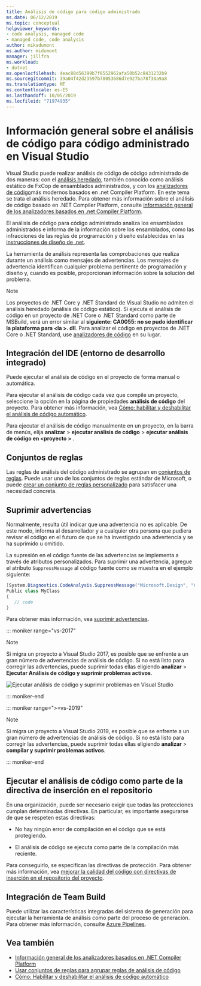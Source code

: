 ```yaml
---
title: Análisis de código para código administrado
ms.date: 06/12/2019
ms.topic: conceptual
helpviewer_keywords:
- code analysis, managed code
- managed code, code analysis
author: mikadumont
ms.author: midumont
manager: jillfra
ms.workload:
- dotnet
ms.openlocfilehash: 4eac88d56399b7f8552962afa50b52c8431232b9
ms.sourcegitcommit: 39a04f42d23597b70053686d7e927ba78f38a9a8
ms.translationtype: MT
ms.contentlocale: es-ES
ms.lasthandoff: 10/05/2019
ms.locfileid: "71974935"
---
```

# <a name="overview-of-code-analysis-for-managed-code-in-visual-studio"></a>Información general sobre el análisis de código para código administrado en Visual Studio

Visual Studio puede realizar análisis de código de código administrado de dos maneras: con el [análisis heredado](../code-quality/walkthrough-analyzing-managed-code-for-code-defects.md), también conocido como análisis estático de FxCop de ensamblados administrados, y con los [analizadores de código](../code-quality/roslyn-analyzers-overview.md)más modernos basados en .net Compiler Platform. En este tema se trata el análisis heredado. Para obtener más información sobre el análisis de código basado en .NET Compiler Platform, consulte [información general de los analizadores basados en .net Compiler Platform](../code-quality/roslyn-analyzers-overview.md).

El análisis de código para código administrado analiza los ensamblados administrados e informa de la información sobre los ensamblados, como las infracciones de las reglas de programación y diseño establecidas en las [instrucciones de diseño de .net](/dotnet/standard/design-guidelines/).

La herramienta de análisis representa las comprobaciones que realiza durante un análisis como mensajes de advertencias. Los mensajes de advertencia identifican cualquier problema pertinente de programación y diseño y, cuando es posible, proporcionan información sobre la solución del problema.

> [!NOTE]
> Los proyectos de .NET Core y .NET Standard de Visual Studio no admiten el análisis heredado (análisis de código estático). Si ejecuta el análisis de código en un proyecto de .NET Core o .NET Standard como parte de MSBuild, verá un error similar al **siguiente: CA0055: no se pudo identificar la plataforma para \<la >. dll**. Para analizar el código en proyectos de .NET Core o .NET Standard, use [analizadores de código](../code-quality/roslyn-analyzers-overview.md) en su lugar.

## <a name="ide-integrated-development-environment-integration"></a>Integración del IDE (entorno de desarrollo integrado)

Puede ejecutar el análisis de código en el proyecto de forma manual o automática.

Para ejecutar el análisis de código cada vez que compile un proyecto, seleccione la opción en la página de propiedades **análisis de código** del proyecto. Para obtener más información, vea [Cómo: habilitar y deshabilitar el análisis de código automático](../code-quality/how-to-enable-and-disable-automatic-code-analysis-for-managed-code.md).

Para ejecutar el análisis de código manualmente en un proyecto, en la barra de menús, elija **analizar** > **ejecutar análisis de código** > **ejecutar análisis de código en \<proyecto >** .

## <a name="rule-sets"></a>Conjuntos de reglas

Las reglas de análisis del código administrado se agrupan en [conjuntos de reglas](../code-quality/using-rule-sets-to-group-code-analysis-rules.md). Puede usar uno de los conjuntos de reglas estándar de Microsoft, o puede [crear un conjunto de reglas personalizado](../code-quality/how-to-create-a-custom-rule-set.md) para satisfacer una necesidad concreta.

## <a name="suppress-warnings"></a>Suprimir advertencias

Normalmente, resulta útil indicar que una advertencia no es aplicable. De este modo, informa al desarrollador y a cualquier otra persona que pudiera revisar el código en el futuro de que se ha investigado una advertencia y se ha suprimido u omitido.

La supresión en el código fuente de las advertencias se implementa a través de atributos personalizados. Para suprimir una advertencia, agregue el atributo `SuppressMessage` al código fuente como se muestra en el ejemplo siguiente:

```csharp
[System.Diagnostics.CodeAnalysis.SuppressMessage("Microsoft.Design", "CA1039:ListsAreStrongTyped")]
Public class MyClass
{
   // code
}
```

Para obtener más información, vea [suprimir advertencias](../code-quality/in-source-suppression-overview.md).

::: moniker range="vs-2017"

> [!NOTE]
> Si migra un proyecto a Visual Studio 2017, es posible que se enfrente a un gran número de advertencias de análisis de código. Si no está listo para corregir las advertencias, puede suprimir todas ellas eligiendo **analizar** > **Ejecutar Análisis de código y suprimir problemas activos**.
>
> ![Ejecutar análisis de código y suprimir problemas en Visual Studio](media/suppress-active-issues.png)

::: moniker-end

::: moniker range=">=vs-2019"

> [!NOTE]
> Si migra un proyecto a Visual Studio 2019, es posible que se enfrente a un gran número de advertencias de análisis de código. Si no está listo para corregir las advertencias, puede suprimir todas ellas eligiendo **analizar** > **compilar y suprimir problemas activos**.

::: moniker-end

## <a name="run-code-analysis-as-part-of-check-in-policy"></a>Ejecutar el análisis de código como parte de la directiva de inserción en el repositorio

En una organización, puede ser necesario exigir que todas las protecciones cumplan determinadas directivas. En particular, es importante asegurarse de que se respeten estas directivas:

- No hay ningún error de compilación en el código que se está protegiendo.

- El análisis de código se ejecuta como parte de la compilación más reciente.

Para conseguirlo, se especifican las directivas de protección. Para obtener más información, vea [mejorar la calidad del código con directivas de inserción en el repositorio del proyecto](../code-quality/how-to-create-or-update-standard-code-analysis-check-in-policies.md).

## <a name="team-build-integration"></a>Integración de Team Build

Puede utilizar las características integradas del sistema de generación para ejecutar la herramienta de análisis como parte del proceso de generación. Para obtener más información, consulte [Azure Pipelines](/azure/devops/pipelines/index?view=vsts).

## <a name="see-also"></a>Vea también

- [Información general de los analizadores basados en .NET Compiler Platform](../code-quality/roslyn-analyzers-overview.md)
- [Usar conjuntos de reglas para agrupar reglas de análisis de código](../code-quality/using-rule-sets-to-group-code-analysis-rules.md)
- [Cómo: Habilitar y deshabilitar el análisis de código automático](../code-quality/how-to-enable-and-disable-automatic-code-analysis-for-managed-code.md)

